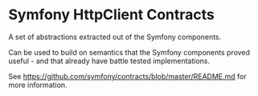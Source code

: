 Symfony HttpClient Contracts
============================

A set of abstractions extracted out of the Symfony components.

Can be used to build on semantics that the Symfony components proved useful - and that already have battle tested
implementations.

See https://github.com/symfony/contracts/blob/master/README.md for more information.
